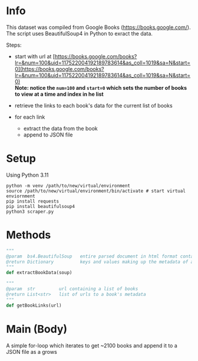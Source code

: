 # Info
This dataset was compiled from Google Books (https://books.google.com/). The script uses BeautifulSoup4 in Python to exract the data. 

Steps:
- start with url at [https://books.google.com/books?lr=&num=100&uid=117522004192189783614&as_coll=1019&sa=N&start=0](https://books.google.com/books?lr=&num=100&uid=117522004192189783614&as_coll=1019&sa=N&start=0)<br />**Note: notice the `num=100` and `start=0` which sets the number of books to view at a time and index in he list**

- retrieve the links to each book's data for the current list of books
- for each link
    - extract the data from the book
    - append to JSON file

# Setup
Using Python 3.11

```shell
python -m venv /path/to/new/virtual/environment
source /path/to/new/virtual/environment/bin/activate # start virtual enviornment
pip install requests
pip install beautifulsoup4
python3 scraper.py
```

# Methods
```py
"""
@param  bs4.BeautifulSoup   entire parsed document in html format containing the book information
@return Dictionary          keys and values making up the metadata of a book
"""
def extractBookData(soup)

"""
@param  str         url containing a list of books
@return List<str>   list of urls to a book's metadata
"""
def getBookLinks(url)
```

# Main (Body)
A simple for-loop which iterates to get ~2100 books and append it to a JSON file as a grows